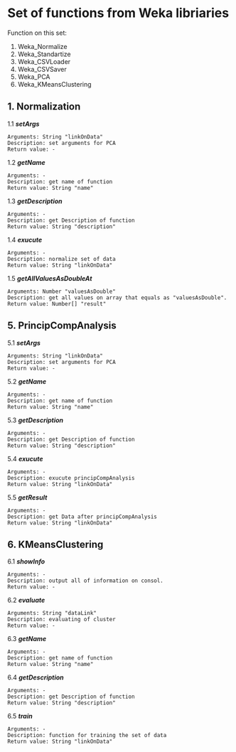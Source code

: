 # **Set of functions from Weka libriaries**

Function on this set:

1. Weka_Normalize
2. Weka_Standartize
3. Weka_CSVLoader
4. Weka_CSVSaver
5. Weka_PCA
6. Weka_KMeansClustering

## **1. Normalization**

1.1 ***setArgs***

    Arguments: String "linkOnData"
    Description: set arguments for PCA
    Return value: -

1.2 ***getName***

    Arguments: -
    Description: get name of function
    Return value: String "name"

1.3 ***getDescription***

    Arguments: -
    Description: get Description of function
    Return value: String "description"

1.4 ***exucute***

    Arguments: -
    Description: normalize set of data
    Return value: String "linkOnData"

1.5 ***getAllValuesAsDoubleAt***

    Arguments: Number "valuesAsDouble"
    Description: get all values on array that equals as "valuesAsDouble".
    Return value: Number[] "result"

## **5. PrincipCompAnalysis**

5.1 ***setArgs***

    Arguments: String "linkOnData"
    Description: set arguments for PCA
    Return value: -

5.2 ***getName***

    Arguments: -
    Description: get name of function
    Return value: String "name"

5.3 ***getDescription***

    Arguments: -
    Description: get Description of function
    Return value: String "description"

5.4 ***exucute***

    Arguments: -
    Description: exucute principCompAnalysis
    Return value: String "linkOnData"

5.5 ***getResult***

    Arguments: -
    Description: get Data after principCompAnalysis
    Return value: String "linkOnData"

## **6. KMeansClustering**

6.1 ***showInfo***

    Arguments: -
    Description: output all of information on consol.
    Return value: -

6.2 ***evaluate***

    Arguments: String "dataLink"
    Description: evaluating of cluster
    Return value: -

6.3 ***getName***

    Arguments: -
    Description: get name of function
    Return value: String "name"

6.4 ***getDescription***

    Arguments: -
    Description: get Description of function
    Return value: String "description"

6.5 ***train***

    Arguments: -
    Description: function for training the set of data
    Return value: String "linkOnData"
